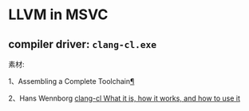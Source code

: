 # LLVM in MSVC



## compiler driver: `clang-cl.exe`

素材:

1、Assembling a Complete Toolchain[¶](https://clang.llvm.org/docs/Toolchain.html#assembling-a-complete-toolchain)

2、Hans Wennborg [clang-cl What it is, how it works, and how to use it](https://llvm.org/devmtg/2014-04/PDFs/Talks/clang-cl.pdf)

